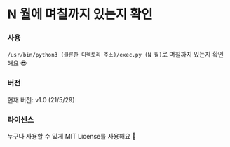 # N 월에 며칠까지 있는지 확인

### 사용
`/usr/bin/python3 (클론한 디렉토리 주소)/exec.py (N 월)`로 며칠까지 있는지 확인해요 😎

### 버전
현재 버전: v1.0 (21/5/29)

### 라이센스
누구나 사용할 수 있게 MIT License를 사용해요 🙂
